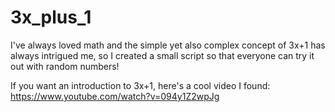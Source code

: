 # 3x_plus_1

I've always loved math and the simple yet also complex concept of 3x+1 has always intrigued me, so I created a small script so that everyone can try it out with random numbers!

If you want an introduction to 3x+1, here's a cool video I found: https://www.youtube.com/watch?v=094y1Z2wpJg
